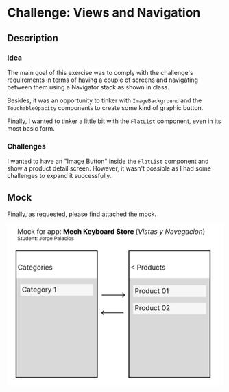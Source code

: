 # Challenge: Views and Navigation

## Description

### Idea

The main goal of this exercise was to comply with the challenge's requirements in terms of having a couple of screens and navigating between them using a Navigator stack as shown in class.

Besides, it was an opportunity to tinker with `ImageBackground` and the `TouchableOpacity` components to create some kind of graphic button.

Finally, I wanted to tinker a little bit with the `FlatList` component, even in its most basic form.

### Challenges

I wanted to have an "Image Button" inside the `FlatList` component and show a product detail screen. However, it wasn't possible as I had some challenges to expand it successfully.

## Mock

Finally, as requested, please find attached the mock.

![Mock](mock.jpg)
